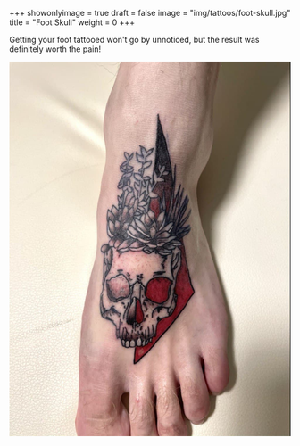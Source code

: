 +++
showonlyimage = true
draft = false
image = "img/tattoos/foot-skull.jpg"
title = "Foot Skull"
weight = 0
+++

Getting your foot tattooed won't go by unnoticed, but the result was definitely worth the pain!

![image](/img/tattoos/foot-skull.jpg)
